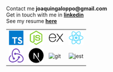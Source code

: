 <p>Contact me <b>joaquingaloppo@gmail.com</b><br/>
Get in touch with me in <b><a href="https://www.linkedin.com/in/joagaloppo" target="_blank" rel="noreferrer">linkedin</a></b><br/>
See my resume <b><a href="https://joagaloppo.com/resume.pdf" target="_blank" rel="noreferrer">here</a></b></p>
<table>
  <tbody>
    <tr>
      <td>
        <img
          src="https://raw.githubusercontent.com/devicons/devicon/master/icons/typescript/typescript-original.svg"
          alt="javascript"
          width="40"
          height="40"
        />
      </td>
      <td>
        <img
          src="https://raw.githubusercontent.com/devicons/devicon/1119b9f84c0290e0f0b38982099a2bd027a48bf1/icons/nodejs/nodejs-original.svg"
          alt="nodejs"
          width="40"
          height="40"
        />
      </td>
      <td>
        <img
          src="https://raw.githubusercontent.com/devicons/devicon/1119b9f84c0290e0f0b38982099a2bd027a48bf1/icons/express/express-original.svg"
          alt="express"
          width="40"
          height="40"
        />
      </td>
      <td>
        <img
          src="https://raw.githubusercontent.com/devicons/devicon/1119b9f84c0290e0f0b38982099a2bd027a48bf1/icons/react/react-original.svg"
          alt="react"
          width="40"
          height="40"
        />
      </td>
    </tr>
    <tr>
      <td>
        <img
          src="https://raw.githubusercontent.com/devicons/devicon/master/icons/redux/redux-original.svg"
          alt="redux"
          width="40"
          height="40"
        />
      </td>
      <td>
        <img
          src="https://raw.githubusercontent.com/devicons/devicon/1119b9f84c0290e0f0b38982099a2bd027a48bf1/icons/nextjs/nextjs-original.svg"
          alt="nextjs"
          width="40"
          height="40"
        />
      </td>
      <td>
        <img src="https://www.vectorlogo.zone/logos/git-scm/git-scm-icon.svg" alt="git" width="40" height="40" />
      </td>
			<td>
        <img src="https://www.vectorlogo.zone/logos/jestjsio/jestjsio-icon.svg" alt="jest" width="40" height="40" />
      </td>
    </tr>
  </tbody>
</table>

